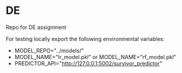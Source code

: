 # DE
Repo for DE assignment

For testing locally export the following environmental variables:
- MODEL_REPO="../models/"
- MODEL_NAME="lr_model.pkl" or MODEL_NAME="rf_model.pkl"
- PREDICTOR_API="http://127.0.0.1:5002/survivor_predictor"
